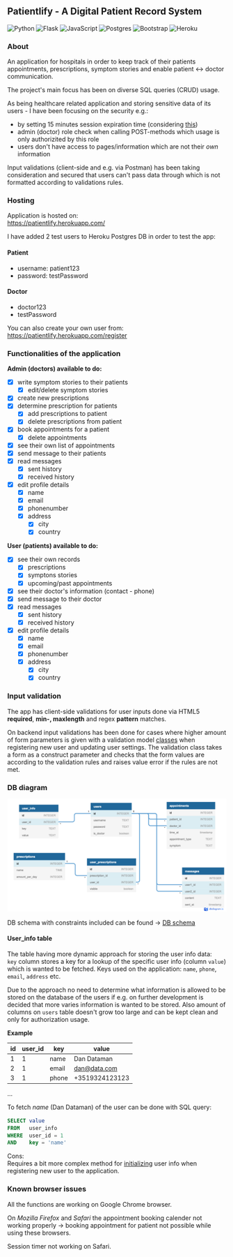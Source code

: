 ## Patientlify - A Digital Patient Record System

![Python](https://img.shields.io/badge/python-3670A0?style=for-the-badge&logo=python&logoColor=ffdd54)
![Flask](https://img.shields.io/badge/flask-%23000.svg?style=for-the-badge&logo=flask&logoColor=white)
![JavaScript](https://img.shields.io/badge/javascript-%23323330.svg?style=for-the-badge&logo=javascript&logoColor=%23F7DF1E)
![Postgres](https://img.shields.io/badge/postgres-%23316192.svg?style=for-the-badge&logo=postgresql&logoColor=white)
![Bootstrap](https://img.shields.io/badge/bootstrap-%23563D7C.svg?style=for-the-badge&logo=bootstrap&logoColor=white)
![Heroku](https://img.shields.io/badge/heroku-%23430098.svg?style=for-the-badge&logo=heroku&logoColor=white)

### About 

An application for hospitals in order to keep track of their patients appointments, prescriptions, symptom stories and enable patient <-> doctor communication.

The project's main focus has been on diverse SQL queries (CRUD) usage. 

As being healthcare related application and storing sensitive data of its users - I have been focusing on the security e.g.:
- by setting 15 minutes session expiration time (considering [this](https://auth0.com/blog/balance-user-experience-and-security-to-retain-customers/#:~:text=How%20long%20should,for%20most%20businesses.))
- admin (doctor) role check when calling POST-methods which usage is only authorizited by this role
- users don't have access to pages/information which are not their _own_ information

Input validations (client-side and e.g. via Postman) has been taking consideration and secured that users can't pass data through which is not formatted according to validations rules.

### Hosting

Application is hosted on:\
https://patientlify.herokuapp.com/

I have added 2 test users to Heroku Postgres DB in order to test the app:

#### Patient
- username: patient123
- password: testPassword

#### Doctor
- doctor123
- testPassword

You can also create your own user from:\
https://patientlify.herokuapp.com/register

### Functionalities of the application

**Admin (doctors) available to do:**
- [x] write symptom stories to their patients
    - [x] edit/delete symptom stories 
- [x] create new prescriptions
- [x] determine prescription for patients
    - [x] add prescriptions to patient
    - [x] delete prescriptions from patient
- [x] book appointments for a patient
    - [x] delete appointments
- [x] see their own list of appointments
- [x] send message to their patients
- [x] read messages
    - [x] sent history
    - [x] received history
- [x] edit profile details
    - [x] name
    - [x] email
    - [x] phonenumber
    - [x] address
        - [x] city
        - [x] country

**User (patients) available to do:**
- [x] see their own records
    - [x] prescriptions
    - [x] symptons stories
    - [x] upcoming/past appointments
- [x] see their doctor's information (contact - phone)
- [x] send message to their doctor
- [x] read messages
    - [x] sent history
    - [x] received history
- [x] edit profile details
    - [x] name
    - [x] email
    - [x] phonenumber
    - [x] address
        - [x] city
        - [x] country

### Input validation
The app has client-side validations for user inputs done via HTML5 **required**, **min-, maxlength** and regex **pattern** matches.

On backend input validations has been done for cases where higher amount of form parameters is given with a validation model [classes](https://github.com/eherra/patientRecordSystem/tree/master/utils/validators/models) when registering new user and updating user settings. 
The validation class takes a form as a construct parameter and checks that the form values are according to the validation rules and raises value error if the rules are not met.

### DB diagram
![Db diagram](/database/diagram.png)

DB schema with constraints included can be found ->
[DB schema](https://github.com/eherra/patientRecordSystem/blob/master/database/schema.sql)

#### User_info table

The table having more dynamic approach for storing the user info data:\
<code>key</code> column stores a key for a lookup of the specific user info (column <code>value</code>) which is wanted to be fetched. Keys used on the application: <code>name</code>, <code>phone</code>, <code>email</code>, <code>address</code> etc.

Due to the approach no need to determine what information is allowed to be stored on the database of the users if e.g. on further development is decided that more varies information is wanted to be stored. Also amount of columns on <code>users</code> table doesn't grow too large and can be kept clean and only for authorization usage.

**Example**

| id  | user_id | key | value |
| ------------- | ------------- | ------------- | ------------- |
| 1  | 1  | name  | Dan Dataman  |
| 2  | 1  | email  | dan@data.com  |
| 3  | 1  | phone  | +3519324123123  |
...

To fetch *name* (Dan Dataman) of the user can be done with SQL query:

```sql
SELECT value 
FROM   user_info 
WHERE  user_id = 1
AND    key = 'name'
```

Cons:\
Requires a bit more complex method for [initializing](https://github.com/eherra/patientRecordSystem/blob/master/repositories/users_repository.py#L98) user info when registering new user to the application.

### Known browser issues
All the functions are working on Google Chrome browser.

On *Mozilla Firefox* and *Safari* the appointment booking calender not working properly -> booking appointment for patient not possible while using these browsers.

Session timer not working on Safari.
